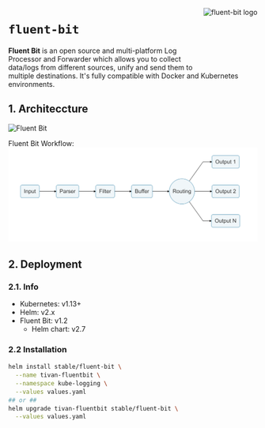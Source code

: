 <img src="https://www.treasuredata.com/wp-content/uploads/2016/10/fluent-bit-01.svg"
    alt="fluent-bit logo"
    align="right" height="128"/>

`fluent-bit`
============
**Fluent Bit** is an open source and multi-platform Log Processor and Forwarder which allows you to collect data/logs from different sources, unify and send them to multiple destinations. It's fully compatible with Docker and Kubernetes environments.

## 1. Architeccture
![Fluent Bit](https://fluentbit.io/assets/img-flb/flb_002.png)


Fluent Bit Workflow:
![Fluent Bit Workflow](/fluentbit/res/workflow.png)

## 2. Deployment
### 2.1. Info
* Kubernetes: v1.13+
* Helm: v2.x
* Fluent Bit: v1.2
  + Helm chart: v2.7

### 2.2 Installation
```bash
helm install stable/fluent-bit \
  --name tivan-fluentbit \
  --namespace kube-logging \
  --values values.yaml
## or ##
helm upgrade tivan-fluentbit stable/fluent-bit \
  --values values.yaml
```
